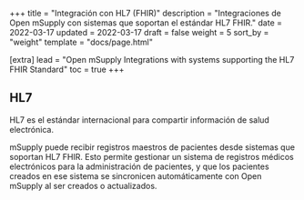 +++
title = "Integración con HL7 (FHIR)"
description = "Integraciones de Open mSupply con sistemas que soportan el estándar HL7 FHIR."
date = 2022-03-17
updated = 2022-03-17
draft = false
weight = 5
sort_by = "weight"
template = "docs/page.html"

[extra]
lead = "Open mSupply Integrations with systems supporting the HL7 FHIR Standard"
toc = true
+++

## HL7
HL7 es el estándar internacional para compartir información de salud electrónica.

mSupply puede recibir registros maestros de pacientes desde sistemas que soportan HL7 FHIR. Esto permite gestionar un sistema de registros médicos electrónicos para la administración de pacientes, y que los pacientes creados en ese sistema se sincronicen automáticamente con Open mSupply al ser creados o actualizados.

